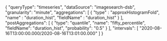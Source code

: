 {
  "queryType": "timeseries",
  "dataSource": "imagesearch-dsb",
  "granularity": "minute",
  "aggregations": [
    {
      "type" : "approxHistogramFold",
      "name" : "duration_hist",
      "fieldName" : "duration_hist"
    }
  ],
  "postAggregations": [
    {
      "type": "quantile",
      "name": "fifty_percentile",
      "fieldName": "duration_hist",
      "probability": "0.5"
    }
  ],
  "intervals": [ "2020-08-16T13:00:00.000/2020-08-16T13:01:00.000" ]
}
